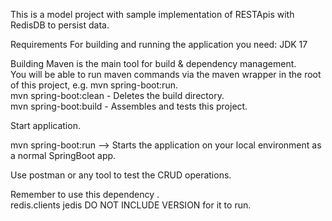 This is a model project with sample implementation of RESTApis with RedisDB to persist data.

Requirements
For building and running the application you need:
JDK 17<br />

Building
Maven is the main tool for build & dependency management.<br />
You will be able to run maven commands via the maven wrapper in the root of this project, e.g. mvn spring-boot:run.<br />
mvn spring-boot:clean - Deletes the build directory.<br />
mvn spring-boot:build - Assembles and tests this project.<br />

Start application. <br />

mvn spring-boot:run --> Starts the application on your local environment as a normal SpringBoot app.<br />

Use postman or any tool to test the CRUD operations. <br />

Remember to use this dependency  <!-- to connect from application to redis server -->.<br />
        <dependency>
            <groupId>redis.clients</groupId>
            <artifactId>jedis</artifactId>
        </dependency>
DO NOT INCLUDE VERSION for it to run.<br />
